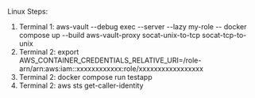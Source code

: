 Linux Steps:

1. Terminal 1: aws-vault --debug exec --server --lazy my-role -- docker compose up --build aws-vault-proxy socat-unix-to-tcp socat-tcp-to-unix
2. Terminal 2: export AWS_CONTAINER_CREDENTIALS_RELATIVE_URI=/role-arn/arn:aws:iam::xxxxxxxxxxxx:role/xxxxxxxxxxxxxxxxx
2. Terminal 2: docker compose run testapp
2. Terminal 2: aws sts get-caller-identity
